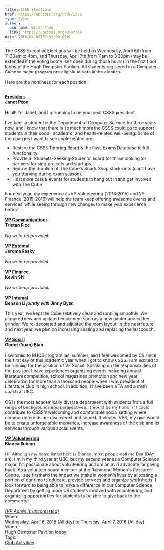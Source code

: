 ```yaml
---
title: CSSS Elections 
href: https://ubccsss.org/node/1552
type: Event
author:
  username: Brian Chau
  link: https://ubccsss.org/user/46
date: 2016-04-02T01:31:00.000Z
---
```


<div class="field field-name-body field-type-text-with-summary field-label-hidden"><div class="field-items"><div class="field-item even">The CSSS Executive Elections will be held on Wednesday, April 6th from 11:30am to 4pm, and Thursday, April 7th from 11am to 3:30pm (may be extended if the voting booth isn&apos;t open during those hours) in the first floor lobby of the Hugh Dempster Pavilion. All students registered in a Computer Science major program are eligible to vote in the election.<br><br>
Here are the nominees for each position:<br><br>

<b><u>President</u></b><br>
<b>Janet Poon</b><br><br>
Hi all! I&apos;m Janet, and I&apos;m running to be your next CSSS president.<br><br>
I&apos;ve been a student in the Department of Computer Science for three years now, and I know that there is so much more the CSSS could do to support students in their social, academic, and health-related well-being. Some of the changes I want to see implemented are:<br>
<ul>
<li>
Restore the CSSS Tutoring Board &amp; the Past-Exams Database to full functionality.
</li>
<li>
Provide a &apos;Students-Seeking-Students&apos; board for those looking for partners for side-projects and startups.
</li>
<li>
Reduce the duration of The Cube&apos;s Snack Shop stock-outs (can&apos;t have you starving during exam season).
</li>
<li>
Host more casual events for students to hang out in and get involved with The Cube.
</li>
</ul>
For next year, my experience as VP Volunteering (2014-2015) and VP Finance (2015-2016) will help the team keep offering awesome events and services, while seeing through new changes to make your experience better!
<br><br>
<b><u>VP Communications</u></b><br>
<b>Tristan Rice</b><br><br>
<i>No write-up provided.</i>
<br><br>
<b><u>VP External</u></b><br>
<b>Jerome Rasky</b><br><br>
<i>No write-up provided.</i>
<br><br>
<b><u>VP Finance</u></b><br>
<b>Kevin Shi</b><br><br>
<i>No write-up provided.</i>
<br><br>
<b><u>VP Internal</u></b><br>
<b>Benson Li <i>jointly with</i> Jinny Byun</b><br><br>
This year, we kept the Cube relatively clean and running smoothly. We acquired new and updated equipment such as a new printer and coffee grinder. We re-decorated and adjusted the room layout. In the near future and next year, we plan on increasing seating and replacing the last couch.
<br><br>
<b><u>VP Social</u></b><br>
<b>Godot (Yuan) Bian</b><br><br>
I switched to BUCS program last summer, and I feel welcomed by CS since the first day of this academic year when I got to know CSSS.  I am excited to be running for the position of VP Social. Speaking on the responsibilities of the position, I have experiences organizing events including annual literature competition, school magazines promotion and new year celebration for more than a thousand people when I was president of Literature club in high school. In addition, I have been a TA and a math coach at UBC.<br><br> 
CS is the most academically diverse department with students from a full range of backgrounds and perspectives. It would be my honor if I could contribute to CSSS&apos;s welcoming and comfortable social setting where common interests are discovered and shared. If elected VPS, my goal would be to create unforgettable memories, increase awareness of the club and its services through various social events.
<br><br>
<b><u>VP Volunteering</u></b><br>
<b>Bianca Subion</b><br><br>
Hi! Although my name listed here is Bianca, most people call me Bea (BAY-ah). I&apos;m in my third year at UBC, but my second year as a Computer Science major. I&apos;m passionate about volunteering and am an avid advocate for giving back. As a volunteer board member at the Richmond Women&apos;s Resource Centre, I see firsthand the impact we make in women&apos;s lives by allocating a portion of our time to educate, provide services and organize workshops. I look forward to being able to make a difference in our Computer Science Department by getting more CS students involved with volunteering, and organizing opportunities for students to be able to give back to the community!
<br><br>
<u><i>(VP Admin is uncontested)</i></u></div></div></div><div class="field field-name-field-dates field-type-datetime field-label-above"><div class="field-label">When:&#xA0;</div><div class="field-items"><div class="field-item even"><span class="date-display-range"><span class="date-display-start">Wednesday, April 6, 2016 (All day)</span> to <span class="date-display-end">Thursday, April 7, 2016 (All day)</span></span></div></div></div><div class="field field-name-field-location field-type-text field-label-above"><div class="field-label">Where:&#xA0;</div><div class="field-items"><div class="field-item even">Hugh Dempster Pavilion lobby</div></div></div>    <footer>
    <div class="field field-name-field-tags field-type-taxonomy-term-reference field-label-above"><div class="field-label">Tags:&#xA0;</div><div class="field-items"><div class="field-item even"><a href="/club">Club Activities</a></div></div></div>      </footer>